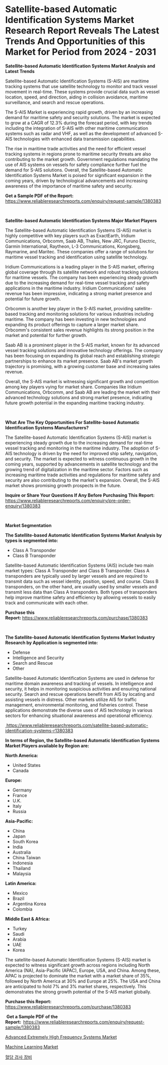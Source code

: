 <p><h1>Satellite-based Automatic Identification Systems Market Research Report Reveals The Latest Trends And Opportunities of this Market for Period from 2024 - 2031</h1></p><p><strong>Satellite-based Automatic Identification Systems Market Analysis and Latest Trends</strong></p>
<p><p>Satellite-based Automatic Identification Systems (S-AIS) are maritime tracking systems that use satellite technology to monitor and track vessel movement in real-time. These systems provide crucial data such as vessel location, speed, and direction, aiding in collision avoidance, maritime surveillance, and search and rescue operations.</p><p>The S-AIS Market is experiencing rapid growth, driven by an increasing demand for maritime safety and security solutions. The market is expected to grow at a CAGR of 12.3% during the forecast period, with key trends including the integration of S-AIS with other maritime communication systems such as radar and VHF, as well as the development of advanced S-AIS technologies with enhanced data transmission capabilities.</p><p>The rise in maritime trade activities and the need for efficient vessel tracking systems in regions prone to maritime security threats are also contributing to the market growth. Government regulations mandating the use of AIS systems on vessels for safety compliance further fuel the demand for S-AIS solutions. Overall, the Satellite-based Automatic Identification Systems Market is poised for significant expansion in the coming years, driven by technological advancements and increasing awareness of the importance of maritime safety and security.</p></p>
<p><strong>Get a Sample PDF of the Report:&nbsp;</strong> <a href="https://www.reliableresearchreports.com/enquiry/request-sample/1380383">https://www.reliableresearchreports.com/enquiry/request-sample/1380383</a></p>
<p>&nbsp;</p>
<p><strong>Satellite-based Automatic Identification Systems Major Market Players</strong></p>
<p><p>The Satellite-based Automatic Identification Systems (S-AIS) market is highly competitive with key players such as ExactEarth, Iridium Communications, Orbcomm, Saab AB, Thales, New JRC, Furuno Electric, Garmin International, Raytheon, L-3 Communications, Kongsberg, Raymarine, and Maritec. These companies offer a range of solutions for maritime vessel tracking and identification using satellite technology.</p><p>Iridium Communications is a leading player in the S-AIS market, offering global coverage through its satellite network and robust tracking solutions for maritime vessels. The company has been experiencing steady growth due to the increasing demand for real-time vessel tracking and safety applications in the maritime industry. Iridium Communications' sales revenue has been impressive, indicating a strong market presence and potential for future growth.</p><p>Orbcomm is another key player in the S-AIS market, providing satellite-based tracking and monitoring solutions for various industries including maritime. The company has been investing in new technologies and expanding its product offerings to capture a larger market share. Orbcomm's consistent sales revenue highlights its strong position in the market and potential for further growth.</p><p>Saab AB is a prominent player in the S-AIS market, known for its advanced vessel tracking solutions and innovative technology offerings. The company has been focusing on expanding its global reach and establishing strategic partnerships to enhance its market presence. Saab AB's market growth trajectory is promising, with a growing customer base and increasing sales revenue.</p><p>Overall, the S-AIS market is witnessing significant growth and competition among key players vying for market share. Companies like Iridium Communications, Orbcomm, and Saab AB are leading the market with their advanced technology solutions and strong market presence, indicating future growth potential in the expanding maritime tracking industry.</p></p>
<p>&nbsp;</p>
<p><strong>What Are The Key Opportunities For Satellite-based Automatic Identification Systems Manufacturers?</strong></p>
<p><p>The Satellite-based Automatic Identification Systems (S-AIS) market is experiencing steady growth due to the increasing demand for real-time vessel tracking and monitoring in the maritime industry. The adoption of S-AIS technology is driven by the need for improved ship safety, navigation, and security. The market is expected to witness continuous growth in the coming years, supported by advancements in satellite technology and the growing trend of digitalization in the maritime sector. Factors such as increasing maritime trade activities and regulations for maritime safety and security are also contributing to the market's expansion. Overall, the S-AIS market shows promising growth prospects in the future.</p></p>
<p><strong>Inquire or Share Your Questions If Any Before Purchasing This Report:</strong> <a href="https://www.reliableresearchreports.com/enquiry/pre-order-enquiry/1380383">https://www.reliableresearchreports.com/enquiry/pre-order-enquiry/1380383</a></p>
<p>&nbsp;</p>
<p><strong>Market Segmentation</strong></p>
<p><strong>The Satellite-based Automatic Identification Systems Market Analysis by types is segmented into:</strong></p>
<p><ul><li>Class A Transponder</li><li>Class B Transponder</li></ul></p>
<p><p>Satellite-based Automatic Identification Systems (AIS) include two main market types: Class A Transponder and Class B Transponder. Class A transponders are typically used by larger vessels and are required to transmit data such as vessel identity, position, speed, and course. Class B transponders, on the other hand, are usually used by smaller vessels and transmit less data than Class A transponders. Both types of transponders help improve maritime safety and efficiency by allowing vessels to easily track and communicate with each other.</p></p>
<p><strong>Purchase this Report:&nbsp;</strong><a href="https://www.reliableresearchreports.com/purchase/1380383">https://www.reliableresearchreports.com/purchase/1380383</a></p>
<p>&nbsp;</p>
<p><strong>The Satellite-based Automatic Identification Systems Market Industry Research by Application is segmented into:</strong></p>
<p><ul><li>Defense</li><li>Intelligence and Security</li><li>Search and Rescue</li><li>Other</li></ul></p>
<p><p>Satellite-based Automatic Identification Systems are used in defense for maritime domain awareness and tracking of vessels. In intelligence and security, it helps in monitoring suspicious activities and ensuring national security. Search and rescue operations benefit from AIS by locating and assisting vessels in distress. Other markets utilize AIS for traffic management, environmental monitoring, and fisheries control. These applications demonstrate the diverse uses of AIS technology in various sectors for enhancing situational awareness and operational efficiency.</p></p>
<p><a href="https://www.reliableresearchreports.com/satellite-based-automatic-identification-systems-r1380383">&nbsp;https://www.reliableresearchreports.com/satellite-based-automatic-identification-systems-r1380383</a></p>
<p><strong>In terms of Region, the Satellite-based Automatic Identification Systems Market Players available by Region are:</strong></p>
<p>
    <p> <strong> North America: </strong>
        <ul>
            <li>United States</li>
            <li>Canada</li>
        </ul>
        </p> 
    <p> <strong> Europe: </strong>
        <ul>
            <li>Germany</li>
            <li>France</li>
            <li>U.K.</li>
            <li>Italy</li>
            <li>Russia</li>
        </ul>
        </p> 
    <p> <strong> Asia-Pacific: </strong>
        <ul>
            <li>China</li>
            <li>Japan</li>
            <li>South Korea</li>
            <li>India</li>
            <li>Australia</li>
            <li>China Taiwan</li>
            <li>Indonesia</li>
            <li>Thailand</li>
            <li>Malaysia</li>
        </ul>
        </p> 
    <p> <strong> Latin America: </strong>
        <ul>
            <li>Mexico</li>
            <li>Brazil</li>
            <li>Argentina Korea</li>
            <li>Colombia</li>
        </ul>
        </p> 
    <p> <strong> Middle East & Africa: </strong>
        <ul>
            <li>Turkey</li>
            <li>Saudi</li>
            <li>Arabia</li>
            <li>UAE</li>
            <li>Korea</li>
        </ul>
    </p>
    </p>
<p><p>The satellite-based Automatic Identification Systems (S-AIS) market is expected to witness significant growth across regions including North America (NA), Asia-Pacific (APAC), Europe, USA, and China. Among these, APAC is projected to dominate the market with a market share of 35%, followed by North America at 30% and Europe at 25%. The USA and China are anticipated to hold 7% and 3% market shares, respectively. This demonstrates the strong growth potential of the S-AIS market globally.</p></p>
<p><strong>Purchase this Report: </strong><a href="https://www.reliableresearchreports.com/purchase/1380383">https://www.reliableresearchreports.com/purchase/1380383</a></p>
<p>&nbsp;<strong>Get a Sample PDF of the Report:&nbsp;&nbsp;</strong><a href="https://www.reliableresearchreports.com/enquiry/request-sample/1380383">https://www.reliableresearchreports.com/enquiry/request-sample/1380383</a></p>
<p><strong></strong></p>
<p><p><a href="https://github.com/okotobwrhuteie/Market-Research-Report-List-2/blob/main/advanced-extremely-high-frequency-systems-market.md">Advanced Extremely High Frequency Systems Market</a></p><p><a href="https://five-trouble-98a.notion.site/Machine-Learning-Market-Insights-into-Market-CAGR-Market-Trends-and-Growth-Strategies-5b76a557e83e4742b56faa3c639c5f55">Machine Learning Market</a></p><p><a href="https://github.com/giancarlo642004/Market-Research-Report-List-1/blob/main/794510235868.md">혈당 검사 장비</a></p></p>